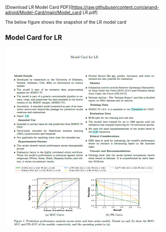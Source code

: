 
 [Download LR Model Card PDF](https://raw.githubusercontent.com/anand-adroid/Model-Card/main/Model_card LR.pdf)

 The below figure shows the snapshot of the LR model card

 ## Model Card for LR

![Model Card](https://raw.githubusercontent.com/anand-adroid/Model-Card/main/LR.png)


 



